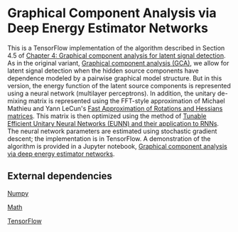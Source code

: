 # Graphical Component Analysis via Deep Energy Estimator Networks
This is a TensorFlow implementation of the algorithm described in Section 4.5 of <a href="https://github.com/nataliedoss/Thesis/blob/master/main.pdf" download>Chapter 4: Graphical component analysis for latent signal detection</a>. As in the original variant, <a href="https://github.com/nataliedoss/Graphical-component-analysis-R" download>Graphical component analysis (GCA)</a>, we allow for latent signal detection when the hidden source components have dependence modeled by a pairwise graphical model structure. But in this version, the energy function of the latent source components is represented using a neural network (multilayer perceptrons). In addition, the unitary de-mixing matrix is represented using the FFT-style approximation of Michael Mathieu and Yann LeCun's [Fast Approximation of Rotations and Hessians matrices](https://arxiv.org/abs/1404.7195). This matrix is then optimized using the method of [Tunable Efficient Unitary Neural Networks (EUNN) and their application to RNNs](https://arxiv.org/pdf/1612.05231.pdf). The neural network parameters are estimated using stochastic gradient descent; the implementation is in TensorFlow. A demonstration of the algorithm is provided in a Jupyter notebook, [Graphical component analysis via deep energy estimator networks](https://github.com/nataliedoss/Graphical-component-analysis-tensorflow/blob/master/gca.ipynb).


## External dependencies

[Numpy](http://numpy.org/)

[Math](https://docs.python.org/3.0/library/math.html)

[TensorFlow](https://www.tensorflow.org/)
